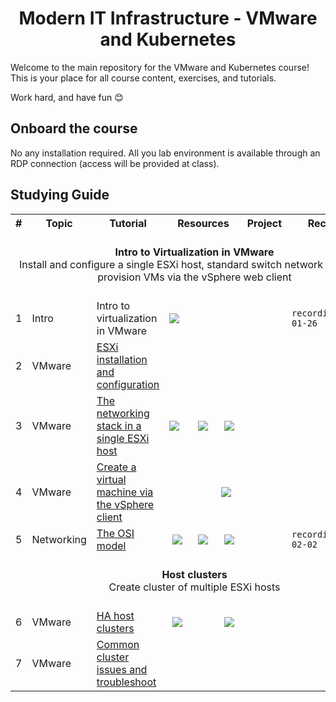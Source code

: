 <div align="center">

# Modern IT Infrastructure - VMware and Kubernetes


</div>

Welcome to the main repository for the VMware and Kubernetes course!
This is your place for all course content, exercises, and tutorials.

Work hard, and have fun 😊


## Onboard the course 

No any installation required. 
All you lab environment is available through an RDP connection (access will be provided at class).


## Studying Guide

<table width="100%">
<tr><th>#</th><th>Topic</th><th>Tutorial</th><th colspan="3">&nbsp;&nbsp;&nbsp;Resources&nbsp;&nbsp;&nbsp;</th><th>Project</th><th>Recording</th></tr>

<tr>
 <td align="center" colspan="8"><br><b>Intro to Virtualization in VMware</b><br>Install and configure a single ESXi host, standard switch network topology, provision VMs via the vSphere web client<br><br></td>
</tr>

<tr>
 <td>1</td>
 <td>Intro</td>
 <td>Intro to virtualization in VMware</td>
 <td><a target="_blank" href="https://exit-zero-academy.github.io/DevOpsTheHardWayAssets/slides/vmware_virtualization_intro.html"><img src="https://exit-zero-academy.github.io/DevOpsTheHardWayAssets/img/slides.png" /></a></td>
 <td></td>
 <td></td>
 <td></td>
 <td><code>recordings/2025-01-26</code></td>
</tr>	

<tr>
 <td>2</td>
 <td>VMware</td>
 <td><a href="tutorials/esxi_intro.md">ESXi installation and configuration</a></td>
 <td></td>
 <td></td>
 <td></td>
 <td></td>
 <td></td>
</tr>

<tr>
 <td>3</td>
 <td>VMware</td>
 <td><a href="tutorials/esxi_networking.md">The networking stack in a single ESXi host</a></td>
 <td><a target="_blank" href="https://exit-zero-academy.github.io/DevOpsTheHardWayAssets/slides/esxi_networking.html"><img src="https://exit-zero-academy.github.io/DevOpsTheHardWayAssets/img/slides.png" /></a></td>
 <td align="center"><a target="_blank" href="https://exit-zero-academy.github.io/DevOpsTheHardWayAssets/multichoice-questions/vmwre_esxi_intro.html"><img src="https://exit-zero-academy.github.io/DevOpsTheHardWayAssets/img/qm.png" /></a></td>
 <td align="center"><a href="tutorials/esxi_networking.md#exercises"><img src="https://exit-zero-academy.github.io/DevOpsTheHardWayAssets/img/pen.png" /></a></td>
 <td></td>
 <td></td>
</tr>

<tr>
 <td>4</td>
 <td>VMware</td>
 <td><a href="tutorials/vcenter_intro.md">Create a virtual machine via the vSphere client</a></td>
 <td></td>
 <td></td>
 <td><a href="tutorials/vcenter_intro.md#exercises"><img src="https://exit-zero-academy.github.io/DevOpsTheHardWayAssets/img/pen.png" /></a></td>
 <td></td>
 <td></td>
</tr>

<tr>
 <td>5</td>
 <td>Networking</td>
 <td><a href="tutorials/networking_OSI_model.md">The OSI model</a></td>
 <td align="center"><a target="_blank" href="https://exit-zero-academy.github.io/DevOpsTheHardWayAssets/slides/vmware_networking_OSI_model.html"><img src="https://exit-zero-academy.github.io/DevOpsTheHardWayAssets/img/slides.png" /></a></td>
 <td align="center"><a target="_blank" href="https://exit-zero-academy.github.io/DevOpsTheHardWayAssets/multichoice-questions/networking_OSI_model.html"><img src="https://exit-zero-academy.github.io/DevOpsTheHardWayAssets/img/qm.png" /></a></td>
 <td align="center"><a href="tutorials/networking_OSI_model.md#exercises"><img src="https://exit-zero-academy.github.io/DevOpsTheHardWayAssets/img/pen.png" /></a></td>
 <td align="center"></td>
 <td><code>recordings/2025-02-02</code></td>
</tr>

<tr>
 <td align="center" colspan="8"><br><b>Host clusters</b><br>Create cluster of multiple ESXi hosts<br><br></td>
</tr>


<tr>
 <td>6</td>
 <td>VMware</td>
 <td><a href="tutorials/vsphere_ha_clusters.md">HA host clusters</a></td>
 <td align="center"><a target="_blank" href="https://exit-zero-academy.github.io/DevOpsTheHardWayAssets/slides/vmware_ha_cluster.html"><img src="https://exit-zero-academy.github.io/DevOpsTheHardWayAssets/img/slides.png" /></a></td>
 <td></td>
 <td align="center"><a href="tutorials/vsphere_ha_clusters.md#exercises"><img src="https://exit-zero-academy.github.io/DevOpsTheHardWayAssets/img/pen.png" /></a></td>
 <td></td>
 <td></td>
</tr>

<tr>
 <td>7</td>
 <td>VMware</td>
 <td><a href="tutorials/cluster_fix.md">Common cluster issues and troubleshoot</a></td>
 <td></td>
 <td></td>
 <td></td>
 <td></td>
 <td></td>
</tr>


</table>
